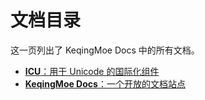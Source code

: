 # 文档目录

这一页列出了 KeqingMoe Docs 中的所有文档。

- [**ICU**：用于 Unicode 的国际化组件](/icu/)
- [**KeqingMoe Docs**：一个开放的文档站点](/readme)
